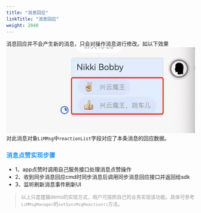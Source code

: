 ```yaml
---
title: "消息回应"
linkTitle: "消息回应"
weight: 2040 
---
```


消息回应并不会产生新的消息，只会对操作消息进行修改。如以下效果
<img src='msg_reactions.jpg'/>
对此消息对象`LiMMsg`中`reactionList`字段对应了本条消息的回应数据。

### <font color='#2196F3'>消息点赞实现步骤</font>

* 1、app点赞时调用自己服务接口处理消息点赞操作
* 2、收到同步消息回应cmd时同步消息后调用同步消息回应接口并返回给sdk
* 3、监听刷新消息事件刷新UI

><font color='#999' size=2>以上只是狸猫demo的实现方式，用户可按照自己的业务实现该功能。具体可参考`LiMMsgManager`的`setSyncMsgReaction()`方法。</font>